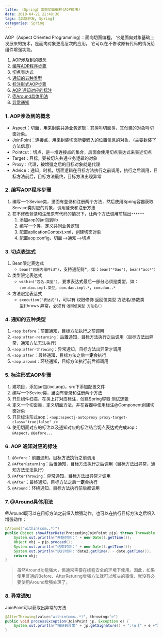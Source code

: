 ```yaml
---
title: 【Spring】面向切面编程(AOP模块)
date: 2018-04-21 22:48:36
tags: [后端开发, Spring]
categories: Spring
---
```


AOP（Aspect Oriented Programming）：面向切面编程，
它是面向对象基础上发展来的技术，是面向对象更高层次的应用，
它可以在不修改原有代码的情况给组件增强功能。
<!-- more -->

1. [AOP涉及到的概念](#id1)
2. [编写AOP程序步骤](#id2)
3. [切点表达式](#id3)
4. [通知的五种类型](#id4)
5. [标注形式AOP步骤](#id5)
6. [AOP 通知对应的标注](#id6)
7. [@Around具体用法](#id7)
8. [异常通知](#id8)


<span id="id1"><span>
### 1. AOP涉及到的概念
- Aspect：切面，用来封装共通业务逻辑；其类叫切面类，其创建的对象叫切面对象。
- JoinPoint：连接点，用来封装切面所要嵌入的位置信息的对象，（主要封装了方法信息）
- Pointcut：切点，是一堆连接点的集合，后面会使用切点表达式来表述切点
- Target：目标，要被切入共通业务逻辑的对象
- Proxy：代理，被增强之后的目标对象就是代理
- Advice：通知，时机，切面逻辑在目标方法执行之前调用，执行之后调用，目标方法前后，目标方法最终，目标方法出现异常


<span id="id2"><span>
### 2. 编写AOP程序步骤
1. 编写一个Sevice类，里面有登录和注册两个方法，然后使用Spring容器获取Service类对应的对象，调用登录和注册方法
2. 在不修改登录和注册原有代码的情况下，让两个方法调用前输出`******`
    1. 添加aop的jar包到lib
    2. 编写一个类，定义共同业务逻辑
    3. 配置aplicationContext.xml，创建切面对象
    4. 配置aop:config，切面-->通知-->切点


<span id="id3"><span>
### 3. 切点表达式
1. Bean限定表达式
    - `bean("容器内组件id")`，支持通配符*，如：`bean("*Dao")`，`bean("acc*")`
2. 类型限定表达式
    - `within("包名.类型")`，要求表达式最后一部分必须是类型，如：`com.dao.impl.类型`，`com.dao.impl.*`，`com.dao..*`
3. 方法限定表达式
    - `execution("表达式")`，可以有 权限修饰 返回值类型 方法名(参数类型)throws 异常，必须有:`返回值类型 方法名()`


<span id="id4"><span>
### 4. 通知的五种类型
1. `<aop:before`：前置通知，目标方法执行之前调用
2. `<aop:after-returning`：后置通知，目标方法执行之后调用（目标方法出异常，通知方法无法执行）
3. `<aop:after-throwing`：异常通知，目标方法出异常才调用
4. `<aop:after`：最终通知，目标方法之后**一定**会执行
5. `<aop:around`：环绕通知，目标方法执行前后都调用


<span id="id5"><span>
### 5. 标注形式AOP步骤
1. 建项目，添加jar包(ioc,aop)，src下添加配置文件
2. 编写一个Sevice类，里面有登录和注册两个方法
3. 开启组件扫描，在类上打对应标注，创建Spring容器 测试逻辑
4. 定义一个切面类，定义切面方法，并在容器中使用标注@Component创建切面对象
5. 开启标注形式aop：`<aop:aspectj-autoproxy proxy-target-class="true|false" />`
6. 使用切面对应的标注以及通知对应的标注结合切点表达式完成aop： `@Aspect，@Before...`


<span id="id6"><span>
### 6. AOP 通知对应的标注
1. `@Before`：前置通知，目标方法执行之前调用
2. `@AfterReturning`：后置通知，目标方法执行之后调用（目标方法出异常，通知方法无法执行）
3. `@AfterThrowing`：异常通知，目标方法出异常才调用
4. `@After`：最终通知，目标方法之后**一定**会执行
5. `@Around`：环绕通知，目标方法执行前后都调用


<span id="id7"><span>
### 7. @Around具体用法
@Around既可以在目标方法之前织入增强动作，也可以在执行目标方法之后织入增强动作；
``` java
@Around("within(com..*)")
public Object showAfterDate(ProceedingJoinPoint pjp) throws Throwable {
    System.out.println("开始时间：" + new Date().getTime());
    Object obj = pjp.proceed();
    System.out.println("结束时间：" + new Date().getTime());
    System.out.println("执行时间："date2.getTime() - date.getTime());
    return obj;
}
```
>虽然Around功能强大，但通常需要在线程安全的环境下使用。因此，如果使用普通的Before、AfterReturing增强方法就可以解决的事情，就没有必要使用Around增强处理了。


<span id="id8"><span>
### 8. 异常通知
JoinPoint可以获取出异常的方法
``` java
@AfterThrowing(value="within(com..*)", throwing="e")
public void processException(JoinPoint jp, Exception e) {
    System.out.println("捕获到异常" + jp.getSignature() + ":\n【" + e +"】");
}
```